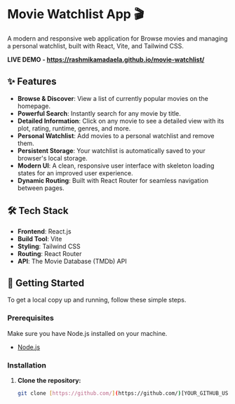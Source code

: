# Movie Watchlist App 🎬

A modern and responsive web application for Browse movies and managing a personal watchlist, built with React, Vite, and Tailwind CSS.

**LIVE DEMO - https://rashmikamadaela.github.io/movie-watchlist/** 

## ✨ Features

- **Browse & Discover**: View a list of currently popular movies on the homepage.
- **Powerful Search**: Instantly search for any movie by title.
- **Detailed Information**: Click on any movie to see a detailed view with its plot, rating, runtime, genres, and more.
- **Personal Watchlist**: Add movies to a personal watchlist and remove them.
- **Persistent Storage**: Your watchlist is automatically saved to your browser's local storage.
- **Modern UI**: A clean, responsive user interface with skeleton loading states for an improved user experience.
- **Dynamic Routing**: Built with React Router for seamless navigation between pages.

## 🛠️ Tech Stack

- **Frontend**: React.js
- **Build Tool**: Vite
- **Styling**: Tailwind CSS
- **Routing**: React Router
- **API**: The Movie Database (TMDb) API

## 🚀 Getting Started

To get a local copy up and running, follow these simple steps.

### Prerequisites

Make sure you have Node.js installed on your machine.
- [Node.js](https://nodejs.org/)

### Installation

1. **Clone the repository:**
   ```sh
   git clone [https://github.com/](https://github.com/)[YOUR_GITHUB_USERNAME]/[YOUR_REPO_NAME].git
